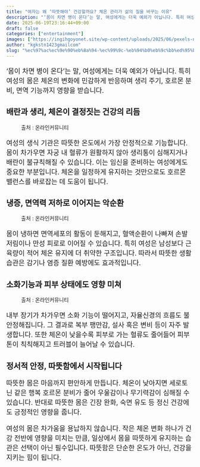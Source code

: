 ```yaml
---
title: "여자는 왜 ‘따뜻해야’ 건강할까요? 체온 관리가 삶의 질을 바꾸는 이유"
description: "‘몸이 차면 병이 온다’는 말, 여성에게는 더욱 예외가 아닙니다. 특히 여성의 몸은 체온의 변화에 민감하게 반응하며 생리 주기, 호르몬 분비, 면역 기능까지 영향을 받습니다."
date: 2025-06-19T23:16:44+09:00
draft: false
categories: ["entertainment"]
images: ["https://ingihgoyonet.site/wp-content/uploads/2025/06/pexels-n-voitkevich-5982466-1024x683.jpg", "https://ingihgoyonet.site/wp-content/uploads/2025/06/pexels-olly-3808017-1-1024x683.jpg", "https://ingihgoyonet.site/wp-content/uploads/2025/06/pexels-anna-nekrashevich-6476085-1-674x1024.jpg"]
author: "kgkstn1423gmailcom"
slug: "%ec%97%ac%ec%9e%90%eb%8a%94-%ec%99%9c-%eb%94%b0%eb%9c%bb%ed%95%b4%ec%95%bc-%ea%b1%b4%ea%b0%95%ed%95%a0%ea%b9%8c%ec%9a%94-%ec%b2%b4%ec%98%a8-%ea%b4%80%eb%a6%ac%ea%b0%80-%ec%82%b6"
---
```


<p style="font-size:18px">‘몸이 차면 병이 온다’는 말, 여성에게는 더욱 예외가 아닙니다. 특히 여성의 몸은 체온의 변화에 민감하게 반응하며 생리 주기, 호르몬 분비, 면역 기능까지 영향을 받습니다.</p> <h2 >배란과 생리, 체온이 결정짓는 건강의 리듬</h2> <figure ><img src="https://ingihgoyonet.site/wp-content/uploads/2025/06/pexels-n-voitkevich-5982466-1024x683.jpg" alt="" style="aspect-ratio:16/9;object-fit:cover"/><figcaption >출처 : 온라인커뮤니티</figcaption></figure> <p style="font-size:18px">여성의 생식 기관은 따뜻한 온도에서 가장 안정적으로 기능합니다. 몸이 차가우면 자궁 내 혈류가 원활하지 않아 생리통이 심해지거나 배란이 불규칙해질 수 있습니다. 이는 임신을 준비하는 여성에게도 중요한 부분입니다. 체온을 일정하게 유지하는 것만으로도 호르몬 밸런스를 바로잡는 데 도움이 됩니다.</p> <h2 >냉증, 면역력 저하로 이어지는 악순환</h2> <figure ><img src="https://ingihgoyonet.site/wp-content/uploads/2025/06/pexels-olly-3808017-1-1024x683.jpg" alt="" style="aspect-ratio:16/9;object-fit:cover"/><figcaption >출처 : 온라인커뮤니티</figcaption></figure> <p style="font-size:18px">몸이 냉하면 면역세포의 활동이 둔해지고, 혈액순환이 나빠져 손발 저림이나 만성 피로로 이어질 수 있습니다. 특히 여성은 남성보다 근육량이 적어 체온 유지에 더 취약한 구조입니다. 따라서 따뜻한 생활 습관은 감기나 염증 질환 예방에도 효과적입니다.</p> <h2 >소화기능과 피부 상태에도 영향 미쳐</h2> <figure ><img src="https://ingihgoyonet.site/wp-content/uploads/2025/06/pexels-anna-nekrashevich-6476085-1-674x1024.jpg" alt="" style="aspect-ratio:16/9;object-fit:cover"/><figcaption >출처 : 온라인커뮤니티</figcaption></figure> <p style="font-size:18px">내부 장기가 차가우면 소화 기능이 떨어지고, 자율신경의 흐름도 불안정해집니다. 그 결과로 복부 팽만감, 설사 혹은 변비 등이 자주 발생합니다. 또한 체온이 낮을수록 피부로 가는 혈류도 줄어들어 피부톤이 칙칙해지고 트러블이 늘어날 수 있습니다.</p> <h2 >정서적 안정, 따뜻함에서 시작됩니다</h2> <p style="font-size:18px">따뜻한 몸은 마음까지 편안하게 만듭니다. 체온이 낮아지면 세로토닌 같은 행복 호르몬 분비가 줄어 우울감이나 무기력감이 심해질 수 있습니다. 반대로 따뜻한 몸은 긴장 완화, 숙면 유도 등 정신 건강에도 긍정적인 영향을 줍니다.</p> <p style="font-size:18px">여성의 몸은 차가움을 용납하지 않습니다. 작은 체온 변화 하나가 건강 전반에 영향을 미치는 만큼, 일상에서 몸을 따뜻하게 유지하는 습관은 선택이 아닌 필수입니다. 따뜻함은 단순한 온도가 아닌, 건강을 지키는 힘이 됩니다.</p>